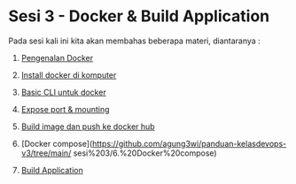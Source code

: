 # Sesi 3 - Docker & Build Application

Pada sesi kali ini kita akan membahas beberapa materi, diantaranya :
1. [Pengenalan Docker](https://github.com/agung3wi/panduan-kelasdevops-v3/tree/main/sesi%203/1.%20Pengenalan%20docker)
2. [Install docker di komputer](https://github.com/agung3wi/panduan-kelasdevops-v3/tree/main/sesi%203/2.%20Install%20docker%20di%20komputer)
3. [Basic CLI untuk docker](https://github.com/agung3wi/panduan-kelasdevops-v3/tree/main/sesi%203/3.%20Basic%20CLI%20untuk%20docker)
4. [Expose port & mounting](https://github.com/agung3wi/panduan-kelasdevops-v3/tree/main/sesi%203/4.%20Expose%20port%20%26%20mounting)
5. [Build image dan push ke docker hub](https://github.com/agung3wi/panduan-kelasdevops-v3/tree/main/sesi%203/5.%20Build%20image%20dan%20push%20ke%20docker%20hub)
6. [Docker compose](https://github.com/agung3wi/panduan-kelasdevops-v3/tree/main/
sesi%203/6.%20Docker%20compose)

7. [Build Application](https://github.com/agung3wi/panduan-kelasdevops-v3/tree/main/sesi%203/7.%20Build%20Application)
